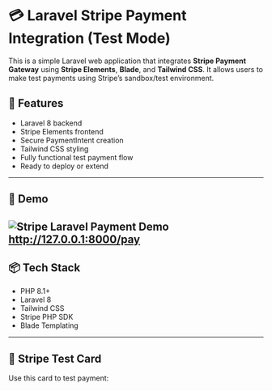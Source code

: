 # 💳 Laravel Stripe Payment Integration (Test Mode)

This is a simple Laravel web application that integrates **Stripe Payment Gateway** using **Stripe Elements**, **Blade**, and **Tailwind CSS**. It allows users to make test payments using Stripe’s sandbox/test environment.

## 🚀 Features

- Laravel 8 backend
- Stripe Elements frontend
- Secure PaymentIntent creation
- Tailwind CSS styling
- Fully functional test payment flow
- Ready to deploy or extend

---

## 📸 Demo

![Stripe Laravel Payment Demo](demo.gif) <!-- Optional: Add GIF/screenshot here -->
http://127.0.0.1:8000/pay
---

## 📦 Tech Stack

- PHP 8.1+
- Laravel 8
- Tailwind CSS
- Stripe PHP SDK
- Blade Templating

---

## 🧪 Stripe Test Card

Use this card to test payment:

